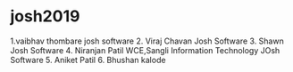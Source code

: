 # josh2019
1.vaibhav thombare
 josh software
2. Viraj Chavan
   Josh Software
3. Shawn
   Josh Software
4. Niranjan Patil
   WCE,Sangli
   Information Technology
   JOsh Software
5. Aniket Patil
6. Bhushan kalode
